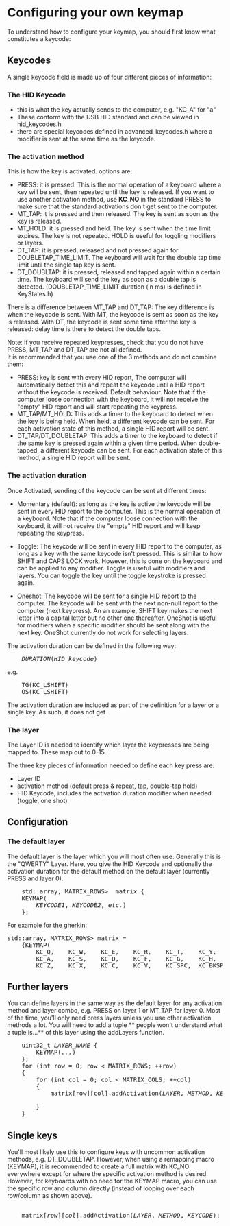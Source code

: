 # Configuring your own keymap
To understand how to configure your keymap, you should first know what constitutes a keycode:

## Keycodes
A single keycode field is made up of four different pieces of information:

### The HID Keycode 
* this is what the key actually sends to the computer, e.g. "KC_A" for "a"
* These conform with the USB HID standard and can be viewed in hid\_keycodes.h
* there are special keycodes defined in advanced\_keycodes.h where a modifier is sent at the same time as the keycode.

### The activation method
This is how the key is activated. options are:
* PRESS: it is pressed.  This is the normal operation of a keyboard where a key will be sent, then repeated until the key is released.  If you want to use another activation method, use **KC_NO** in the standard PRESS to make sure that the standard activations don't get sent to the computer.
* MT\_TAP: it is pressed and then released.  The key is sent as soon as the key is released.  
* MT\_HOLD: it is pressed and held.  The key is sent when the time limit expires.  The key is not repeated.  HOLD is useful for toggling modifiers or layers.
* DT\_TAP: it is pressed, released and not pressed again for DOUBLETAP\_TIME\_LIMIT. The keyboard will wait for the double tap time limit until the single tap key is sent.
* DT\_DOUBLTAP: it is pressed, released and tapped again within a certain time.  The keyboard will send the key as soon as a double tap is detected.
(DOUBLETAP\_TIME\_LIMIT duration (in ms) is defined in KeyStates.h)

There is a difference between MT\_TAP and DT\_TAP:  The key difference is when the keycode is sent.  With MT, the keycode is sent as soon as the key is released.  With DT, the keycode is sent some time after the key is released: delay time is there to detect the double taps.

Note: if you receive repeated keypresses, check that you do not have PRESS, MT_TAP and DT_TAP are not all defined.  
It is recommended that you use one of the 3 methods and do not combine them:
* PRESS: key is sent with every HID report, The computer will automatically detect this and repeat the keycode until a HID report without the keycode is received. Default behaviour.  Note that if the computer loose connection with the keyboard, it will not receive the "empty" HID report and will start repeating the keypress.
* MT_TAP/MT_HOLD: This adds a timer to the keyboard to detect when the key is being held.  When held, a different keycode can be sent.  For each activation state of this method, a single HID report will be sent.
* DT_TAP/DT_DOUBLETAP: This adds a timer to  the keyboard to detect if the same key is pressed again within a given time period.  When double-tapped, a different keycode can be sent. For each activation state of this method, a single HID report will be sent.

### The activation duration
Once Activated, sending of the keycode can be sent at different times:
* Momentary (default): as long as the key is active the keycode will be sent in every HID report to the computer.  This is the normal operation of a keyboard. Note that if the computer loose connection with the keyboard, it will not receive the "empty" HID report and will keep repeating the keypress.
* Toggle: The keycode will be sent in every HID report to the computer, as long as a key with the same keycode isn't pressed. This is similar to how SHIFT and CAPS LOCK work.  However, this is done on the keyboard and can be applied to any modifier.
Toggle is useful with modifiers and layers.  You can toggle the key until the toggle keystroke is pressed again.

* Oneshot: The keycode will be sent for a single HID report to the computer.  The keycode will be sent with the next non-null report to the computer (next keypress).  An an example, SHIFT key makes the next letter into a capital letter but no other one thereafter.  OneShot is useful for modifiers when a specific modifier should be sent along with the next key.  OneShot currently do not work for selecting layers.

The activation duration can be defined in the following way:
<pre>
    <i>DURATION</i>(<i>HID keycode</i>)
</pre>
e.g.
<pre>
    TG(KC_LSHIFT)
    OS(KC_LSHIFT)
</pre>

The activation duration are included as part of the definition for a layer or a single key.  As such, it does not get 

### The layer
The Layer ID is needed to identify which layer the keypresses are being mapped to.  These map out to 0-15. 


The three key pieces of information needed to define each key press are:
* Layer ID
* activation method (default press & repeat, tap, double-tap hold)
* HID Keycode;  includes the activation duration modifier when needed (toggle, one shot)



## Configuration
### The default layer
The default layer is the layer which you will most often use. Generally this is the "QWERTY" Layer.
Here, you give the 
HID Keycode and optionally the activation duration for the default method on the default layer
(currently PRESS and layer 0).
<pre>
    std::array<std::array<Key, MATRIX_COLS>, MATRIX_ROWS>  matrix {
    KEYMAP(
        <i>KEYCODE1</i>, <i>KEYCODE2</i>, <i>etc.</i>)
    };
</pre>
For example for the gherkin:
<pre>
std::array<std::array<Key, MATRIX_COLS>, MATRIX_ROWS> matrix =
    {KEYMAP(
        KC_Q,    KC_W,    KC_E,    KC_R,    KC_T,    KC_Y,    KC_U,    KC_I,    KC_O,    KC_P,
        KC_A,    KC_S,    KC_D,    KC_F,    KC_G,    KC_H,    KC_J,    KC_K,    KC_L,    KC_ESC,
        KC_Z,    KC_X,    KC_C,    KC_V,    KC_SPC,  KC_BKSPC,KC_B,    KC_N,    KC_M,    KC_NO )};
</pre>


## Further layers
You can define layers in the same way as the default layer for any activation method and layer combo, 
e.g. PRESS on layer 1 or MT\_TAP for layer 0. Most of the time, you'll only need press layers unless you use other activation methods a lot. You will need to add a tuple ** people won't understand what a tuple is...** of this layer using the addLayers function.
<pre>
    uint32_t <i>LAYER_NAME</i> {
        KEYMAP(<i>...</i>)
    };
    for (int row = 0; row < MATRIX_ROWS; ++row)
    {
        for (int col = 0; col < MATRIX_COLS; ++col)
        {
            matrix[row][col].addActivation(<i>LAYER</i>, <i>METHOD</i>, <i>KEYCODE</i>));

        }
    }  
</pre>

## Single keys
You'll most likely use this to configure keys with uncommon activation methods, e.g. DT\_DOUBLETAP.  However, when using a remapping macro (KEYMAP), it is recommended to create a full matrix with KC_NO everywhere except for where the specific activation method is desired.  However, for keyboards with no need for the KEYMAP macro, you can use the specific row and column directly (instead of looping over each row/column as shown above).
<pre> 
    matrix[<i>row</i>][<i>col</i>].addActivation(<i>LAYER</i>, <i>METHOD</i>, <i>KEYCODE</i>);
</pre>

